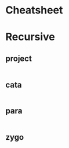 # Cheatsheet

# Recursive

## project 
```{.haskell include=src/Examples/CheatSheet.hs snippet=project}
```

## cata 
```{.haskell include=src/Examples/CheatSheet.hs snippet=cata}
```

## para 
```{.haskell include=src/Examples/CheatSheet.hs snippet=para}
```

## zygo 
```{.haskell include=src/Examples/CheatSheet.hs snippet=zygo}
```

